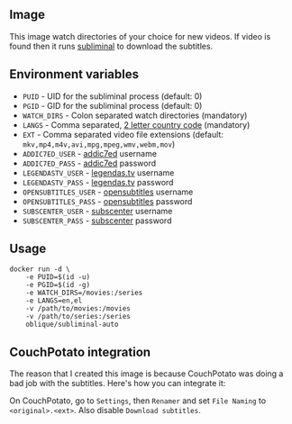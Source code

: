 ## Image

This image watch directories of your choice for new videos. If video is
found then it runs [subliminal](https://github.com/Diaoul/subliminal) to download the subtitles.

## Environment variables

* `PUID` - UID for the subliminal process (default: 0)
* `PGID` - GID for the subliminal process (default: 0)
* `WATCH_DIRS` - Colon separated watch directories (mandatory)
* `LANGS` - Comma separated, [2 letter country code](https://en.wikipedia.org/wiki/List_of_ISO_639-1_codes) (mandatory)
* `EXT` - Comma separated video file extensions (default: `mkv,mp4,m4v,avi,mpg,mpeg,wmv,webm,mov`)
* `ADDIC7ED_USER` - [addic7ed](http://www.addic7ed.com) username
* `ADDIC7ED_PASS` - [addic7ed](http://www.addic7ed.com) password
* `LEGENDASTV_USER` - [legendas.tv](http://legendas.tv) username
* `LEGENDASTV_PASS` - [legendas.tv](http://legendas.tv) password
* `OPENSUBTITLES_USER` - [opensubtitles](http://www.opensubtitles.org) username
* `OPENSUBTITLES_PASS` - [opensubtitles](http://www.opensubtitles.org) password
* `SUBSCENTER_USER` - [subscenter](http://www.subscenter.org) username
* `SUBSCENTER_PASS` - [subscenter](http://www.subscenter.org) password

## Usage

```
docker run -d \
    -e PUID=$(id -u)
    -e PGID=$(id -g)
    -e WATCH_DIRS=/movies:/series
    -e LANGS=en,el
    -v /path/to/movies:/movies
    -v /path/to/series:/series
    oblique/subliminal-auto
```

## CouchPotato integration

The reason that I created this image is because CouchPotato was doing
a bad job with the subtitles. Here's how you can integrate it:

On CouchPotato, go to `Settings`, then `Renamer` and set `File Naming` to `<original>.<ext>`.
Also disable `Download subtitles`.
